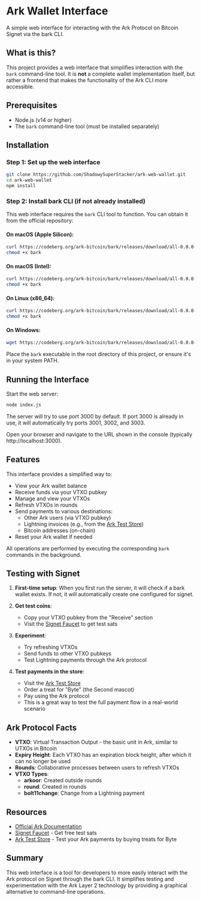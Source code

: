 # Ark Wallet Interface

A simple web interface for interacting with the Ark Protocol on Bitcoin Signet via the bark CLI.

## What is this?

This project provides a web interface that simplifies interaction with the `bark` command-line tool. It is **not** a complete wallet implementation itself, but rather a frontend that makes the functionality of the Ark CLI more accessible.

## Prerequisites

- Node.js (v14 or higher)
- The `bark` command-line tool (must be installed separately)

## Installation

### Step 1: Set up the web interface

```bash
git clone https://github.com/ShadowySuperStacker/ark-web-wallet.git
cd ark-web-wallet
npm install
```

### Step 2: Install bark CLI (if not already installed)

This web interface requires the `bark` CLI tool to function. You can obtain it from the official repository:

#### On macOS (Apple Silicon):
```bash
curl https://codeberg.org/ark-bitcoin/bark/releases/download/all-0.0.0-alpha.9/bark-0.0.0-alpha.9-apple-aarch64 --output bark
chmod +x bark
```

#### On macOS (Intel):
```bash
curl https://codeberg.org/ark-bitcoin/bark/releases/download/all-0.0.0-alpha.9/bark-0.0.0-alpha.9-apple-x86_64 --output bark
chmod +x bark
```

#### On Linux (x86_64):
```bash
curl https://codeberg.org/ark-bitcoin/bark/releases/download/all-0.0.0-alpha.9/bark-0.0.0-alpha.9-linux-x86_64 --output bark
chmod +x bark
```

#### On Windows:
```bash
wget https://codeberg.org/ark-bitcoin/bark/releases/download/all-0.0.0-alpha.9/bark-0.0.0-alpha.9-windows-x86_64.exe -OutFile bark.exe
```

Place the `bark` executable in the root directory of this project, or ensure it's in your system PATH.

## Running the Interface

Start the web server:

```bash
node index.js
```

The server will try to use port 3000 by default. If port 3000 is already in use, it will automatically try ports 3001, 3002, and 3003.

Open your browser and navigate to the URL shown in the console (typically http://localhost:3000).

## Features

This interface provides a simplified way to:

- View your Ark wallet balance
- Receive funds via your VTXO pubkey
- Manage and view your VTXOs
- Refresh VTXOs in rounds
- Send payments to various destinations:
  - Other Ark users (via VTXO pubkey)
  - Lightning invoices (e.g., from the [Ark Test Store](https://signet.2nd.dev/store))
  - Bitcoin addresses (on-chain)
- Reset your Ark wallet if needed

All operations are performed by executing the corresponding `bark` commands in the background.

## Testing with Signet

1. **First-time setup**: When you first run the server, it will check if a bark wallet exists. If not, it will automatically create one configured for signet.

2. **Get test coins**: 
   - Copy your VTXO pubkey from the "Receive" section
   - Visit the [Signet Faucet](https://signet.2nd.dev/) to get test sats

3. **Experiment**: 
   - Try refreshing VTXOs
   - Send funds to other VTXO pubkeys
   - Test Lightning payments through the Ark protocol

4. **Test payments in the store**:
   - Visit the [Ark Test Store](https://signet.2nd.dev/store)
   - Order a treat for "Byte" (the Second mascot)
   - Pay using the Ark protocol
   - This is a great way to test the full payment flow in a real-world scenario

## Ark Protocol Facts

- **VTXO**: Virtual Transaction Output - the basic unit in Ark, similar to UTXOs in Bitcoin
- **Expiry Height**: Each VTXO has an expiration block height, after which it can no longer be used
- **Rounds**: Collaborative processes between users to refresh VTXOs
- **VTXO Types**: 
  - **arkoor**: Created outside rounds
  - **round**: Created in rounds
  - **bolt11change**: Change from a Lightning payment

## Resources

- [Official Ark Documentation](https://docs.second.tech/getting-started/)
- [Signet Faucet](https://signet.2nd.dev/) - Get free test sats
- [Ark Test Store](https://signet.2nd.dev/store) - Test your Ark payments by buying treats for Byte

## Summary

This web interface is a tool for developers to more easily interact with the Ark protocol on Signet through the bark CLI. It simplifies testing and experimentation with the Ark Layer 2 technology by providing a graphical alternative to command-line operations. 